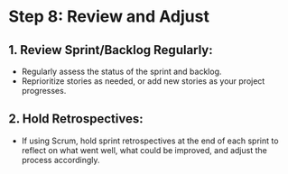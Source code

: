 # Step 8: Review and Adjust

## 1. Review Sprint/Backlog Regularly:
- Regularly assess the status of the sprint and backlog.
- Reprioritize stories as needed, or add new stories as your project progresses.

## 2. Hold Retrospectives:
- If using Scrum, hold sprint retrospectives at the end of each sprint to reflect on what went well, what could be improved, and adjust the process accordingly.
